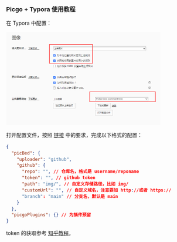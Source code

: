 ### Picgo + Typora 使用教程

在 Typora 中配置：

<img src="https://raw.githubusercontent.com/littlegagaduck/img/main/img/image-20240504151106790.png" alt="image-20240504151106790" style="zoom: 50%;" />

打开配置文件，按照 [链接](https://picgo.github.io/PicGo-Core-Doc/zh/guide/config.html#%E9%BB%98%E8%AE%A4%E9%85%8D%E7%BD%AE%E6%96%87%E4%BB%B6) 中的要求，完成以下格式的配置：

```json
{
  "picBed": {
    "uploader": "github",
    "github": {
      "repo": "", // 仓库名，格式是 username/reponame
      "token": "", // github token
      "path": "img/", // 自定义存储路径，比如 img/
      "customUrl": "", // 自定义域名，注意要加 http://或者 https://
      "branch": "main" // 分支名，默认是 main
    } 
  },
  "picgoPlugins": {} // 为插件预留
}
```

token 的获取参考 [知乎教程](https://zhuanlan.zhihu.com/p/168729465)。

